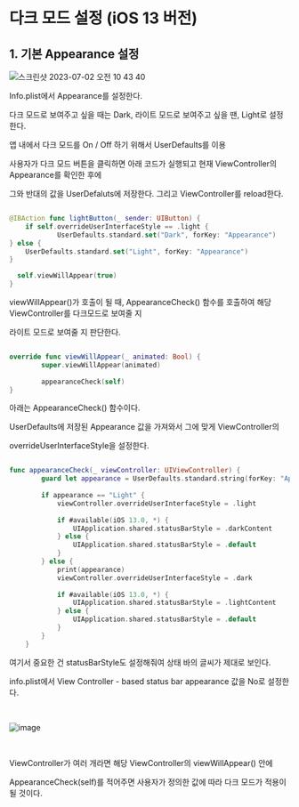 다크 모드 설정 (iOS 13 버전)
==============

## 1. 기본 Appearance 설정 

![스크린샷 2023-07-02 오전 10 43 40](https://github.com/pursWon/won_TIL/assets/99719661/23a295d5-1456-47c0-af72-6e37520cee5c)

Info.plist에서 Appearance를 설정한다.    

다크 모드로 보여주고 싶을 때는 Dark, 라이트 모드로 보여주고 싶을 땐, Light로 설정한다.    

앱 내에서 다크 모드를 On / Off 하기 위해서 UserDefaults를 이용

사용자가 다크 모드 버튼을 클릭하면 아래 코드가 실행되고 현재 ViewController의 Appearance를 확인한 후에

그와 반대의 값을 UserDefaluts에 저장한다. 그리고 ViewController를 reload한다.

```swift

@IBAction func lightButton(_ sender: UIButton) {
    if self.overrideUserInterfaceStyle == .light {
            UserDefaults.standard.set("Dark", forKey: "Appearance")
} else {
    UserDefaults.standard.set("Light", forKey: "Appearance")
}

  self.viewWillAppear(true)
}

```

viewWillAppear()가 호출이 될 때, AppearanceCheck() 함수를 호출하여 해당 ViewController를 다크모드로 보여줄 지     

라이트 모드로 보여줄 지 판단한다.   

```swift

override func viewWillAppear(_ animated: Bool) {
        super.viewWillAppear(animated)
        
        appearanceCheck(self)
}
```

아래는 AppearanceCheck() 함수이다.

UserDefaults에 저장된 Appearance 값을 가져와서 그에 맞게 ViewController의     

overrideUserInterfaceStyle을 설정한다.   

```swift

func appearanceCheck(_ viewController: UIViewController) {
        guard let appearance = UserDefaults.standard.string(forKey: "Appearance") else { return }
        
        if appearance == "Light" {
            viewController.overrideUserInterfaceStyle = .light
            
            if #available(iOS 13.0, *) {
                UIApplication.shared.statusBarStyle = .darkContent
            } else {
                UIApplication.shared.statusBarStyle = .default
            }
        } else {
            print(appearance)
            viewController.overrideUserInterfaceStyle = .dark
            
            if #available(iOS 13.0, *) {
                UIApplication.shared.statusBarStyle = .lightContent
            } else {
                UIApplication.shared.statusBarStyle = .default
            }
        }
    }
```

여기서 중요한 건 statusBarStyle도 설정해줘여 상태 바의 글씨가 제대로 보인다.    

info.plist에서 View Controller - based status bar appearance 값을 No로 설정한다.

</br>

![image](https://github.com/pursWon/won_TIL/assets/99719661/f858e7a3-6616-4497-805f-fc9e7cb9e5c0)

</br>

ViewController가 여러 개라면 해당 ViewController의 viewWillAppear() 안에    

AppearanceCheck(self)를 적어주면 사용자가 정의한 값에 따라 다크 모드가 적용이 될 것이다.    





